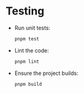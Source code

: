 # Testing

- Run unit tests:
  ```bash
  pnpm test
  ```
- Lint the code:
  ```bash
  pnpm lint
  ```
- Ensure the project builds:
  ```bash
  pnpm build
  ```
